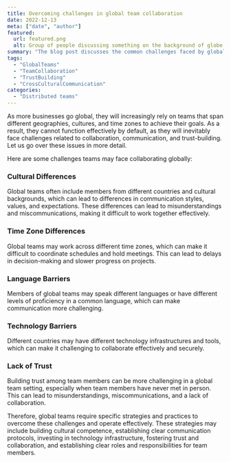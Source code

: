 ```yaml
---
title: Overcoming challenges in global team collaboration
date: 2022-12-13
meta: ["date", "author"]
featured:
  url: featured.png
  alt: Group of people discussing something on the background of globe
summary: "The blog post discusses the common challenges faced by global teams, including cultural, time zone, language, technology, and trust barriers. It also introduces strategies for overcoming these challenges."
tags:
  - "GlobalTeams"
  - "TeamCollaboration"
  - "TrustBuilding"
  - "CrossCulturalCommunication"
categories:
  - "Distributed teams"
---
```


As more businesses go global, they will increasingly rely on teams that span different geographies, cultures, and time zones to achieve their goals. As a result, they cannot function effectively by default, as they will inevitably face challenges related to collaboration, communication, and trust-building. Let us go over these issues in more detail.

Here are some challenges teams may face collaborating globally:

### Cultural Differences 
Global teams often include members from different countries and cultural backgrounds, which can lead to differences in communication styles, values, and expectations. These differences can lead to misunderstandings and miscommunications, making it difficult to work together effectively.

### Time Zone Differences
Global teams may work across different time zones, which can make it difficult to coordinate schedules and hold meetings. This can lead to delays in decision-making and slower progress on projects.

### Language Barriers
Members of global teams may speak different languages or have different levels of proficiency in a common language, which can make communication more challenging.

### Technology Barriers
Different countries may have different technology infrastructures and tools, which can make it challenging to collaborate effectively and securely.

### Lack of Trust
Building trust among team members can be more challenging in a global team setting, especially when team members have never met in person. This can lead to misunderstandings, miscommunications, and a lack of collaboration.

Therefore, global teams require specific strategies and practices to overcome these challenges and operate effectively. These strategies may include building cultural competence, establishing clear communication protocols, investing in technology infrastructure, fostering trust and collaboration, and establishing clear roles and responsibilities for team members.

